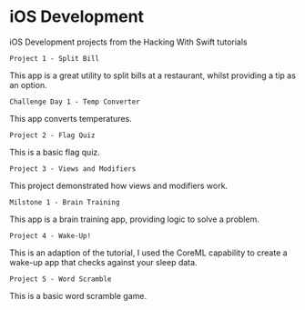 # iOS Development
 iOS Development projects from the Hacking With Swift tutorials 
 
    Project 1 - Split Bill
    
This app is a great utility to split bills at a restaurant, whilst providing a tip as an option.
    
    Challenge Day 1 - Temp Converter
    
This app converts temperatures.
    
    Project 2 - Flag Quiz
    
This is a basic flag quiz.
    
    Project 3 - Views and Modifiers
    
This project demonstrated how views and modifiers work.
    
    Milstone 1 - Brain Training
    
This app is a brain training app, providing logic to solve a problem.
    
    Project 4 - Wake-Up!
    
This is an adaption of the tutorial, I used the CoreML capability to create a wake-up app that checks against your sleep data.
    
    Project 5 - Word Scramble
    
This is a basic word scramble game.
